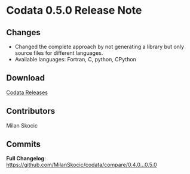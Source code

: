 # Codata 0.5.0 Release Note

## Changes

* Changed the complete approach by not generating a library but only source files for different languages.
* Available languages: Fortran, C, python, CPython

## Download

[Codata Releases](https://github.com/MilanSkocic/codata/releases)


## Contributors
Milan Skocic

## Commits
**Full Changelog**: https://github.com/MilanSkocic/codata/compare/0.4.0...0.5.0